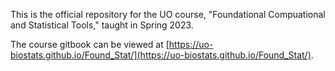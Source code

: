 This is the official repository for the UO course, "Foundational Compuational and Statistical Tools," taught in Spring 2023.

The course gitbook can be viewed at [https://uo-biostats.github.io/Found_Stat/](https://uo-biostats.github.io/Found_Stat/).
